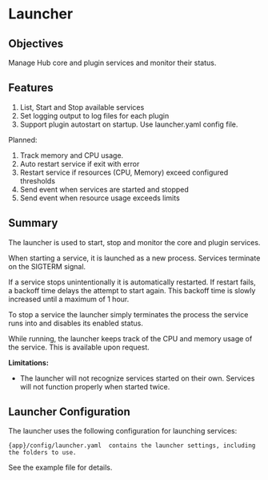 # Launcher

## Objectives

Manage Hub core and plugin services and monitor their status. 

## Features

1. List, Start and Stop available services
1. Set logging output to log files for each plugin
1. Support plugin autostart on startup. Use launcher.yaml config file.

Planned:
1. Track memory and CPU usage.
1. Auto restart service if exit with error
1. Restart service if resources (CPU, Memory) exceed configured thresholds
1. Send event when services are started and stopped
1. Send event when resource usage exceeds limits
 

## Summary

The launcher is used to start, stop and monitor the core and plugin services.

When starting a service, it is launched as a new process. Services terminate on the SIGTERM signal.

If a service stops unintentionally it is automatically restarted. If restart fails, a backoff time delays the attempt to start again. This backoff time is slowly increased until a maximum of 1 hour.

To stop a service the launcher simply terminates the process the service runs into and disables its enabled status.

While running, the launcher keeps track of the CPU and memory usage of the service. This is available upon request.

**Limitations:**

* The launcher will not recognize services started on their own. Services will not function properly when started twice.


## Launcher Configuration

The launcher uses the following configuration for launching services:
```
{app}/config/launcher.yaml  contains the launcher settings, including the folders to use.
```

See the example file for details.
